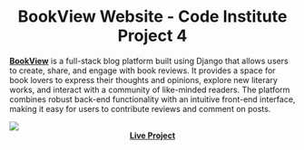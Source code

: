 <h1 align="center"> BookView Website - Code Institute Project 4</h1>

<a href="https://bookview-1fe2bb34917a.herokuapp.com/"><strong>BookView</a></strong> is a full-stack blog platform built using Django that allows users to create, share, and engage with book reviews. It provides a space for book lovers to express their thoughts and opinions, explore new literary works, and interact with a community of like-minded readers. The platform combines robust back-end functionality with an intuitive front-end interface, making it easy for users to contribute reviews and comment on posts.

<img src="https://github.com/user-attachments/assets/674e6e81-679e-408c-9b7e-c3eb41b3a4e2">

<div align="center">
  <a href="https://bookview-1fe2bb34917a.herokuapp.com/"><strong>Live Project</strong</a>
</div>

